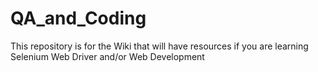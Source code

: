 # QA_and_Coding
This repository is for the Wiki that will have resources if you are learning Selenium Web Driver and/or Web Development
